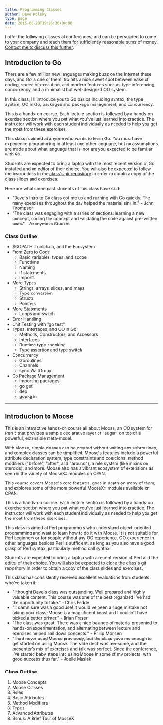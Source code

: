 ```yaml
---
title: Programming Classes
author: Dave Rolsky
type: page
date: 2015-06-20T19:26:36+00:00
---
```


I offer the following classes at conferences, and can be persuaded to come to
your company and teach them for sufficiently reasonable sums of
money. [Contact me to discuss this further][1].

## Introduction to Go

There are a few million new languages making buzz on the Internet these days,
and Go is one of them! Go hits a nice sweet spot between ease of coding, speed
of execution, and modern features such as type inferencing, concurrency, and a
minimalist but well-designed OO system.

In this class, I'll introduce you to Go basics including syntax, the type
system, OO in Go, packages and package management, and concurrency.

This is a hands-on course. Each lecture section is followed by a hands-on
exercise section where you put what you've just learned into practice. The
instructor will work with each student individually as needed to help you get
the most from these exercises.

This class is aimed at anyone who wants to learn Go. You must have experience
programming in at least one other language, but no assumptions are made about
what language that is, nor are you expected to be familiar with Go.

Students are expected to bring a laptop with the most recent version of Go
installed and an editor of their choice. You will also be expected to follow
the instructions in the [class's git repository][2] in order to obtain a copy
of the class slides and exercises.

Here are what some past students of this class have said:

* "Dave's Intro to Go class got me up and running with Go quickly. The many
  exercises throughout the day helped the material sink in." - John Thompson
* "The class was engaging with a series of sections: learning a new concept,
  coding the concept and validating the code against pre-written tests." -
  Anonymous Student

### Class Outline

  * $GOPATH, Toolchain, and the Ecosystem
  * From Zero to Code 
      * Basic variables, types, and scope
      * Functions
      * Naming
      * If statements
      * Imports
  * More Types 
      * Strings, arrays, slices, and maps
      * Type conversion
      * Structs
      * Pointers
  * More Statements 
      * Loops and switch
  * Error Handling
  * Unit Testing with "go test"
  * Types, Interfaces, and OO in Go 
      * Methods, Constructors, and Accessors
      * Interfaces
      * Runtime type checking
      * Type assertion and type switch
  * Concurrency 
      * Goroutines
      * Channels
      * sync.WaitGroup
  * Go Package Management 
      * Importing packages
      * go get
      * dep
      * gopkg.in

<hr class="wp-block-separator" />

## Introduction to Moose

This is an interactive hands-on course all about Moose, an OO system for Perl
5 that provides a simple declarative layer of "sugar" on top of a powerful,
extensible meta-model.

With Moose, simple classes can be created without writing any subroutines, and
complex classes can be simplified. Moose's features include a powerful
attribute declaration system, type constraints and coercions, method modifiers
("before", "after", and "around"), a role system (like mixins on steroids),
and more. Moose also has a vibrant ecosystem of extensions as seen in the
variety of MooseX:: modules on CPAN.

This course covers Moose's core features, goes in depth on many of them, and
explores some of the more powerful MooseX:: modules available on CPAN.

This is a hands-on course. Each lecture section is followed by a hands-on
exercise section where you put what you've just learned into practice. The
instructor will work with each student individually as needed to help you get
the most from these exercises.

This class is aimed at Perl programmers who understand object-oriented
programming and want to learn how to do it with Moose. It is not suitable for
Perl beginners or for people without any OO experience. OO experience in other
languages besides Perl is sufficient, as long as you also have a good grasp of
Perl syntax, particularly method call syntax.

Students are expected to bring a laptop with a recent version of Perl and the
editor of their choice. You will also be expected to clone the [class's git
repository][3] in order to obtain a copy of the class slides and exercises.

This class has consistently received excellent evaluations from students
who've taken it:

* "I thought Dave's class was outstanding. Well prepared and highly valuable
  content. This course was one of the best organized I've had the opportunity
  to take." - Chris Fedde
* "It damn sure was a good use! It would've been a huge mistake not taking
  your class; Moose is a magnificent beast and I couldn't have picked a better
  primer." - Brian Fraser
* "The class was great. There was a nice balance of material presented to
  hands-on experimentation, and alternating between lecture and exercises
  helped nail down concepts." - Philip Monsen
* "I had never used Moose previously, but the class gave me enough to get
  started on using Moose. The slide deck was awesome, and the presenter's mix
  of exercises and talk was perfect. Since the conference, I've started baby
  steps into using Moose in some of my projects, with good success thus
  far." - Joelle Maslak

### Class Outline

  1. Moose Concepts
  2. Moose Classes
  3. Roles
  4. Basic Attributes
  5. Method Modifiers
  6. Types
  7. Advanced Attributes
  8. Bonus: A Brief Tour of MooseX

 [1]: mailto:dave@houseabsolute.com
 [2]: https://github.com/autarch/intro-to-go-class
 [3]: https://github.com/moose/intro-to-moose
